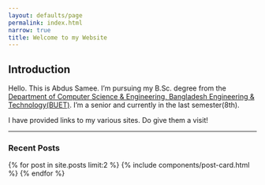 ```yaml
---
layout: defaults/page
permalink: index.html
narrow: true
title: Welcome to my Website
---
```


<!-- Global site tag (gtag.js) - Google Analytics -->
<script async src="https://www.googletagmanager.com/gtag/js?id=UA-172779941-1"></script>
<script>
  window.dataLayer = window.dataLayer || [];
  function gtag(){dataLayer.push(arguments);}
  gtag('js', new Date());

  gtag('config', 'UA-172779941-1');
</script>

<script src="https://unpkg.com/github-calendar@latest/dist/github-calendar.min.js"></script>
<link rel="stylesheet" href="https://unpkg.com/github-calendar@latest/dist/github-calendar-responsive.css"/>

## Introduction

Hello. This is Abdus Samee. I’m pursuing my B.Sc. degree from the [Department of Computer Science & Engineering, Bangladesh Engineering & Technology(BUET)](https://cse.buet.ac.bd/). I’m a senior and currently in the last semester(8th).

I have provided links to my various sites. Do give them a visit!

<hr/>

### Recent Posts

{% for post in site.posts limit:2 %}
{% include components/post-card.html %}
{% endfor %}

<!-- <div class="alert alert-success" role="alert">
  Don't forget to subscribe to my <a target = "_blank" href="https://rocky-mesa-67884.herokuapp.com/" class="alert-link">NewsLetter</a>. Give it a click if you like.
</div> -->
